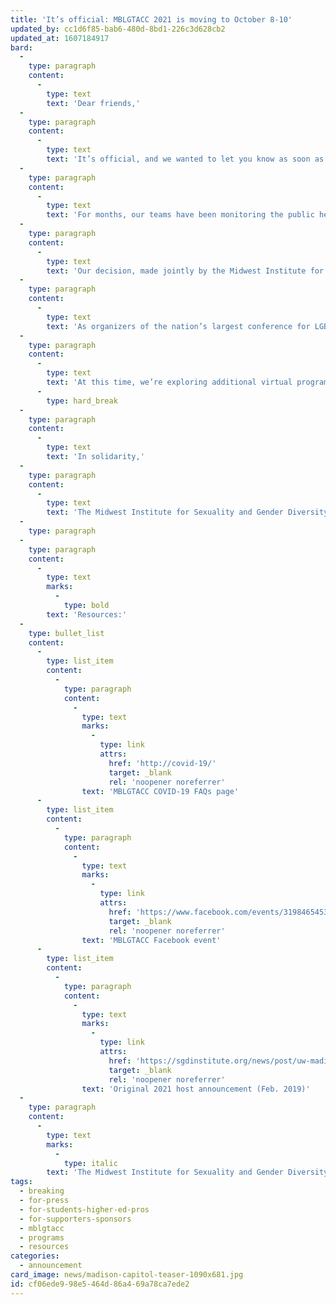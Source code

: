 ```yaml
---
title: 'It’s official: MBLGTACC 2021 is moving to October 8-10'
updated_by: cc1d6f85-bab6-480d-8bd1-226c3d628cb2
updated_at: 1607184917
bard:
  -
    type: paragraph
    content:
      -
        type: text
        text: 'Dear friends,'
  -
    type: paragraph
    content:
      -
        type: text
        text: 'It’s official, and we wanted to let you know as soon as we came to an agreement with all our partners. In full recognition of the realities of the COVID-19 pandemic, we’ve made the decision to move the 29th annual Midwest Bisexual Lesbian Gay Transgender Asexual College Conference (MBLGTACC), previously slated for February 2021, to October 8-10, 2021. It will remain in Madison, Wisconsin at the Monona Terrace Community and Convention Center, and our student organizers from UW-Madison and Edgewood College are eager to welcome you, safely, in person.'
  -
    type: paragraph
    content:
      -
        type: text
        text: 'For months, our teams have been monitoring the public health indicators in our region and across the country, and we’ve also been observing the various policy interventions and higher education reopening plans as they’ve unfolded. Like many major events, we’ve been exploring in earnest how specifically to move forward in offering a meaningful opportunity to connect, educate, and empower each other amid a global health crisis of this nature.'
  -
    type: paragraph
    content:
      -
        type: text
        text: 'Our decision, made jointly by the Midwest Institute for Sexuality and Gender Diversity, the University of Wisconsin-Madison, and our team of student organizers, was informed by public health experts in Wisconsin, around the nation, and at the National Institutes of Health and Centers for Disease Control and Prevention. We will continue to align our forthcoming plans with public health-informed guidance inclusive of the trajectories of the COVID-19 pandemic, the safety and wisdom of large gatherings, and evolving timeline for vaccines and therapies.'
  -
    type: paragraph
    content:
      -
        type: text
        text: 'As organizers of the nation’s largest conference for LGBTQIA+ college students, it’s our special duty to act in alignment with the health and safety of the thousands of people we welcome to MBLGTACC each year. Amid a yet-to-be-contained public health crisis, this is especially the case for our attendees who live at increased risk for severe or even fatal outcomes from the disease. We also know, from nearly three decades of this conference, that the opportunity to physically gather in community is an irreplaceable part of the MBLGTACC experience. That’s why it’s our optimistic intention for the 2021 conference to remain primarily in-person in October, contingent on evolving public health realities and guidance, rather than going fully virtual for the originally-planned dates.'
  -
    type: paragraph
    content:
      -
        type: text
        text: 'At this time, we’re exploring additional virtual programming opportunities for the coming academic year and designing the October 2021 conference with the flexibility to evolve in response to the public health reality. We’ll continue to share updates and new opportunities with students, advisors, speakers, entertainers, exhibitors, and our broader community over the coming year, and we can’t wait to safely gather with you in Madison next fall.'
      -
        type: hard_break
  -
    type: paragraph
    content:
      -
        type: text
        text: 'In solidarity,'
  -
    type: paragraph
    content:
      -
        type: text
        text: 'The Midwest Institute for Sexuality and Gender Diversity and the MBLGTACC 2021 campus planning team'
  -
    type: paragraph
  -
    type: paragraph
    content:
      -
        type: text
        marks:
          -
            type: bold
        text: 'Resources:'
  -
    type: bullet_list
    content:
      -
        type: list_item
        content:
          -
            type: paragraph
            content:
              -
                type: text
                marks:
                  -
                    type: link
                    attrs:
                      href: 'http://covid-19/'
                      target: _blank
                      rel: 'noopener noreferrer'
                text: 'MBLGTACC COVID-19 FAQs page'
      -
        type: list_item
        content:
          -
            type: paragraph
            content:
              -
                type: text
                marks:
                  -
                    type: link
                    attrs:
                      href: 'https://www.facebook.com/events/3198465453514257'
                      target: _blank
                      rel: 'noopener noreferrer'
                text: 'MBLGTACC Facebook event'
      -
        type: list_item
        content:
          -
            type: paragraph
            content:
              -
                type: text
                marks:
                  -
                    type: link
                    attrs:
                      href: 'https://sgdinstitute.org/news/post/uw-madison-host-29th-annual-mblgtacc-next-february'
                      target: _blank
                      rel: 'noopener noreferrer'
                text: 'Original 2021 host announcement (Feb. 2019)'
  -
    type: paragraph
    content:
      -
        type: text
        marks:
          -
            type: italic
        text: 'The Midwest Institute for Sexuality and Gender Diversity empowers students of diverse sexualities and genders to inspire sustainable change; leads higher education colleagues in relevant and inclusive practices; and advances knowledge of sexuality and gender through advocacy and expansive programming.'
tags:
  - breaking
  - for-press
  - for-students-higher-ed-pros
  - for-supporters-sponsors
  - mblgtacc
  - programs
  - resources
categories:
  - announcement
card_image: news/madison-capitol-teaser-1090x681.jpg
id: cf06ede9-98e5-464d-86a4-69a78ca7ede2
---
```

